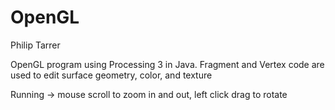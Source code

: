 # OpenGL
Philip Tarrer

OpenGL program using Processing 3 in Java. Fragment and Vertex code are used to edit surface geometry, color, and texture 

Running -> mouse scroll to zoom in and out, left click drag to rotate
